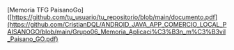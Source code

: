 [Memoria TFG PaisanoGo]([https://github.com/tu_usuario/tu_repositorio/blob/main/documento.pdf](https://github.com/CristianDQL/ANDROID_JAVA_APP_COMERCIO_LOCAL_PAISANOGO/blob/main/Grupo06_Memoria_Aplicaci%C3%B3n_m%C3%B3vil_Paisano_GO.pdf)
